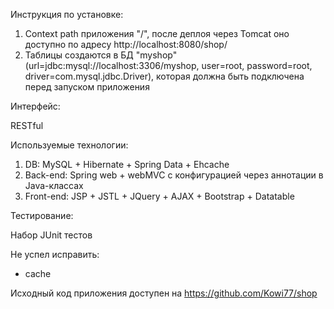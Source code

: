 Инструкция по установке:

1) Context path приложения "/", после деплоя через Tomcat оно доступно по адресу http://localhost:8080/shop/
2) Таблицы создаются в БД "myshop" (url=jdbc:mysql://localhost:3306/myshop, user=root, password=root, driver=com.mysql.jdbc.Driver),
    которая должна быть подключена перед запуском приложения

Интерфейс:

RESTful

Используемые технологии:

1) DB: MySQL + Hibernate + Spring Data + Ehcache
2) Back-end: Spring web + webMVC с конфигурацией через аннотации в Java-классах
3) Front-end: JSP + JSTL + JQuery + AJAX + Bootstrap + Datatable

Тестирование:

Набор JUnit тестов

Не успел исправить:
- cache

Исходный код приложения доступен на https://github.com/Kowi77/shop